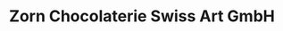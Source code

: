 ---
title: "Zorn Chocolaterie Swiss Art GmbH"
url: /bad-reichenhall/zorn-chocolaterie-swiss-art-gmbh/
shop: Schokolade
---